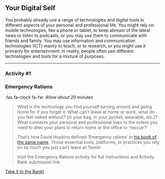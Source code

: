## Your Digital Self

You probably already use a range of technologies and digital tools in different aspects of your personal and professional life. You might rely on mobile technologies, like a phone or tablet, to keep abreast of the latest news or listen to podcasts, or you may use them to communicate with friends and family. You may use information and communication technologies (ICT) mainly to teach, or to research, or you might use it primarily for entertainment. In reality, people often use different technologies and tools for a mixture of purposes.

* * *

### Activity #1
### Emergency Rations
:fas fa-clock fa-fw: *Allow about 20 minutes*
> What is the technology you find yourself turning around and going home for if you forget it. What can't leave at home or work, what do you feel naked without? (in your bag, in your pocket, wearable, etc.)? What connects your personal and professional lives to the extent you need to alter your plans to return home or the office to ‘rescue’?
>
> That’s how David Hopkins defined ‘Emergency rations’ in [his book of the same name](https://www.dontwasteyourtime.co.uk/books/edtechrations/). Those essential tools, platforms, or practices you rely on so much you just can’t leave at ‘home’.
>
> Visit the Emergency Rations activity for full instructions and Activity Bank submission link.

[Take it to the Bank!](https://elearn.waikato.ac.nz/ ":class=button")
